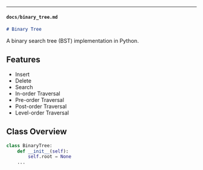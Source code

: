 
---

#### `docs/binary_tree.md`

```markdown
# Binary Tree
```
A binary search tree (BST) implementation in Python.

## Features

- Insert
- Delete
- Search
- In-order Traversal
- Pre-order Traversal
- Post-order Traversal
- Level-order Traversal

## Class Overview

```python
class BinaryTree:
    def __init__(self):
        self.root = None
    ...
```